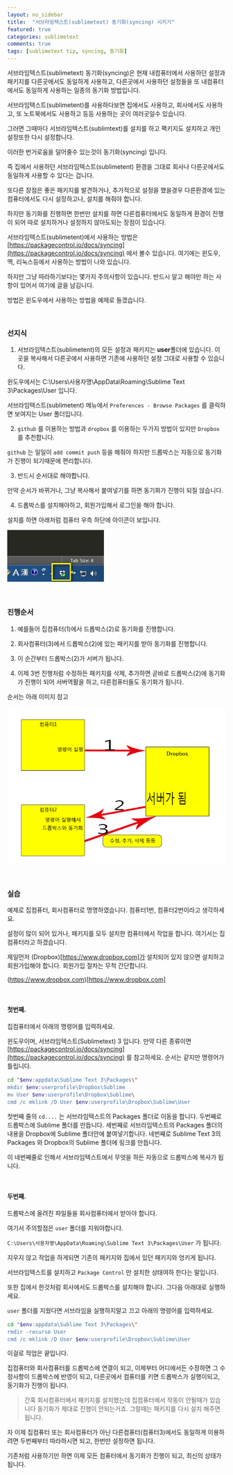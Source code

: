 ```yaml
---
layout: no_sidebar
title:  "서브라임텍스트(sublimetext) 동기화(syncing) 시키기"
featured: true
categories: sublimetext
comments: true
tags: [sublimetext tip, syncing, 동기화]
---
```



서브라임텍스트(sublimetext) 동기화(syncing)은 현재 내컴퓨터에서 사용하던 설정과 패키지를 다른곳에서도 동일하게 사용하고, 다른곳에서 사용하던 설정들을 또 내컴퓨터에서도 동일하게 사용하는 일종의 동기화 방법입니다.


서브라임텍스트(sublimetent)를 사용하다보면 집에서도 사용하고, 회사에서도 사용하고, 또 노트북에서도 사용하고 등등 사용하는 곳이 여러곳일수 있습니다.

그러면 그때마다 서브라임텍스트(sublimtext)를 설치를 하고 팩키지도 설치하고 개인설정또한 다시 설정합니다.

이러한 번거로움을 덜어줄수 있는것이 동기화(syncing) 입니다.

즉 집에서 사용하던 서브라임텍스트(sublimetent) 환경을 그대로 회사나 다른곳에서도 동일하게 사용할 수 있다는 겁니다.

또다른 장점은 좋은 패키지를 발견하거나, 추가적으로 설정을 했을경우 다른환경에 있는 컴퓨터에서도 다시 설정하고나, 설치를 해줘야 합니다.

하지만 동기화를 진행하면 한번만 설치를 하면 다른컴퓨터에서도 동일하게 환경이 진행이 되어 따로 설치하거나 설정하지 않아도되는 장점이 있습니다.

서브라임텍스트(sublimetent)에서 사용하는 방법은 [https://packagecontrol.io/docs/syncing](https://packagecontrol.io/docs/syncing) 에서 볼수 있습니다.
여기에는 윈도우, 맥, 리눅스등에서 사용하는 방법이 나와 있습니다.

하지만 그냥 따라하기보다는 몇가지 주의사항이 있습니다. 반드시 알고 해야만 하는 사항이 있어서 여기에 글을 남김니다.

방법은 윈도우에서 사용하는 방법을 예제로 들겠습니다.

<br>

### 선지식

1. 서브라임텍스트(sublimetent)의 모든 설정과 패키지는 **user**폴더에 있습니다.
이곳을 복사해서 다른곳에서 사용하면 기존에 사용하던 설정 그대로 사용할 수 있습니다.

윈도우에서는 C:\Users\사용자명\AppData\Roaming\Sublime Text 3\Packages\User 입니다.

서브라임텍스트(sublimetent) 메뉴에서 `Preferences - Browse Packages` 를 클릭하면 보여지는 User 폴더입니다.



2. `github` 를 이용하는 방법과 `dropbox` 를 이용하는 두가지 방법이 있지만 `Dropbox` 를 추천합니다.

`github` 는 일일이 `add commit push` 등을 해줘야 하지만 드롭박스는 자동으로 동기화가 진행이 되기때문에 편리합니다.



3. 반드시 순서대로 해야합니다.

만약 순서가 바뀌거나, 그냥 복사해서 붙여넣기를 하면 동기화가 진행이 되질 않습니다.



4. 드롭박스를 설치해야하고, 회원가입해서 로그인을 해야 합니다.

설치를 하면 아래처럼 컴퓨터 우측 하단에 아이콘이 보입니다.

![순서도](/images/sublimetext/sublime-2.jpg)



<br>

### 진행순서

1. 예를들어 집컴퓨터(1)에서 드롭박스(2)로 동기화를 진행합니다.

2. 회사컴퓨터(3)에서 드롭박스(2)에 있는 패키지를 받아 동기화를 진행합니다.

3. 이 순간부터 드롭박스(2)가 서버가 됩니다.

4. 이제 3번 진행처럼 수정하든 패키지를 삭제, 추가하면 곧바로 드롭박스(2)에 동기화가 진행이 되어 서버역활을 하고, 다른컴퓨터들도 동기화가 됩니다.


순서는 아래 이미지 참고

![순서도](/images/sublimetext/sublime-1.jpg)



<br>

### 실습

예제로 집컴퓨터, 회사컴퓨터로 명명하였습니다. 컴퓨터1번, 컴퓨터2번이라고 생각하세요.


설정이 많이 되어 있거나, 패키지를 모두 설치한 컴퓨터에서 작업을 합니다. 여기서는 집컴퓨터라고 하겠습니다.

제일먼저 (Dropbox)[https://www.dropbox.com]가 설치되어 있지 않으면 설치하고 회원가입해야 합니다.
회원가입 절차는 무척 간단합니다. 

(https://www.dropbox.com)[https://www.dropbox.com]


<br>

#### 첫번째.

집컴퓨터에서 아래의 명령어를 입력하세요.

윈도우이며, 서브라임텍스트(Sublimetext) 3 입니다. 
만약 다른 종류이면 [https://packagecontrol.io/docs/syncing](https://packagecontrol.io/docs/syncing) 를 참고하세요. 순서는 같지만 명령어가 틀립니다.

```sh
cd "$env:appdata\Sublime Text 3\Packages\"
mkdir $env:userprofile\Dropbox\Sublime
mv User $env:userprofile\Dropbox\Sublime\
cmd /c mklink /D User $env:userprofile\Dropbox\Sublime\User
```

첫번째 줄의 `cd....` 는 서브라임텍스트의 Packages 폴더로 이동을 합니다.
두번째로 드롭박스에 Sublime 폴더를 만듭니다.
세번째로 서브라임텍스트의 Packages 폴더의 내용을 Dropbox에 Sublime 폴더안에 붙여넣기합니다.
네번째로 Sublime Text 3의 Packages 와 Dropbox의 Sublime 폴더에 링크를 만듭니다.

이 네번째줄로 인해서 서브라임텍스트에서 무엇을 하든 자동으로 드롭박스에 복사가 됩니다.


<br>

#### 두번째.

드롭박스에 올려진 파일들을 회사컴퓨터에서 받아야 합니다.

여기서 주의할점은 `user` 폴더를 지워야합니다.

`C:\Users\사용자명\AppData\Roaming\Sublime Text 3\Packages\User` 가 됩니다. 

지우지 않고 작업을 하게되면 기존의 패키지와 집에서 있던 패키지와 엉키게 됩니다. 

서브라임텍스트를 설치하고 `Package Control` 만 설치한 상태여하 한다는 말입니다.


또한 집에서 한것처럼 회사에서도 드롭박스를 설치해야 합니다. 그다음 아래대로 실행하세요.


`user` 폴더를 지웠다면 서브라임을 실행하지말고 끄고 아래의 명령어를 입력하세요.

```sh
cd "$env:appdata\Sublime Text 3\Packages\"
rmdir -recurse User
cmd /c mklink /D User $env:userprofile\Dropbox\Sublime\User
```


이걸로 작업은 끝입니다.

집컴퓨터와 회사컴퓨터를 드롭박스에 연결이 되고, 이제부터 어디에서든 수정하면 그 수정사항이 드롭박스에 반영이 되고, 다른곳에서 컴퓨터를 키면 드롭박스가 실행이되고, 동기화가 진행이 됩니다.



> 간혹 회사컴퓨터에서 패키지를 설치했는데 집컴퓨터에서 작동이 안될때가 있습니다 동기화가 제대로 진행이 안되는거죠. 그럴때는 패키지를 다시 설치 해주면 됩니다.


자 이제 집컴퓨터 또는 회사컴퓨터가 아닌 다른컴퓨터(컴퓨터3)에서도 동일하게 이용하려면 두번째부터 따라하시면 되고, 한번만 설정하면 됩니다.

기존처럼 사용하기만 하면 이제 모든 컴퓨터에서 동기화가 진행이 되고, 최신의 상태가 됩니다.
